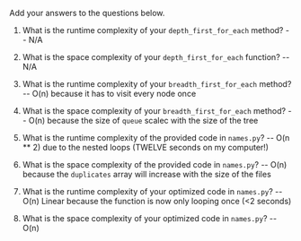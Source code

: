 Add your answers to the questions below.

1. What is the runtime complexity of your `depth_first_for_each` method?
-- N/A
2. What is the space complexity of your `depth_first_for_each` function?
-- N/A
3. What is the runtime complexity of your `breadth_first_for_each` method?
-- O(n) because it has to visit every node once
4. What is the space complexity of your `breadth_first_for_each` method?
-- O(n) because the size of `queue` scalec with the size of the tree

5. What is the runtime complexity of the provided code in `names.py`?
-- O(n ** 2) due to the nested loops (TWELVE seconds on my computer!)
6. What is the space complexity of the provided code in `names.py`?
-- O(n) because the `duplicates` array will increase with the size of the files
7. What is the runtime complexity of your optimized code in `names.py`?
-- O(n) Linear because the function is now only looping once (<2 seconds)
8. What is the space complexity of your optimized code in `names.py`?
-- O(n)